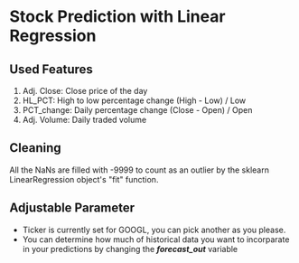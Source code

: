# Stock Prediction with Linear Regression

## Used Features
1) Adj. Close: Close price of the day
2) HL_PCT: High to low percentage change (High - Low) / Low
3) PCT_change: Daily percentage change (Close - Open) / Open
4) Adj. Volume: Daily traded volume

## Cleaning
All the NaNs are filled with -9999 to count as an outlier by the sklearn LinearRegression object's "fit" function.

## Adjustable Parameter
* Ticker is currently set for GOOGL, you can pick another as you please.
* You can determine how much of historical data you want to incorparate in your predictions by changing the ***forecast_out*** variable
